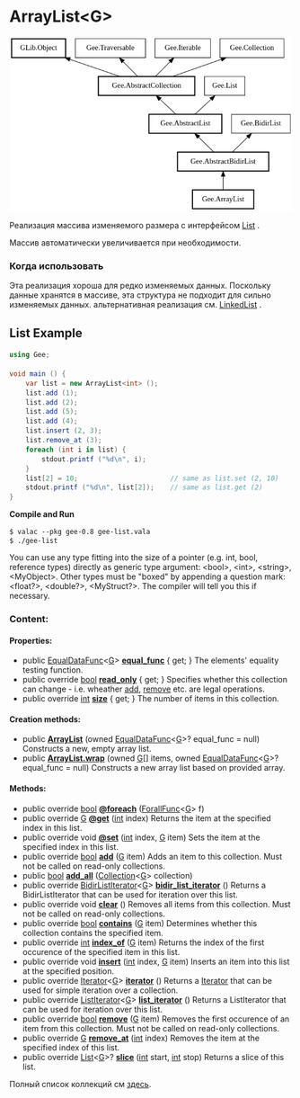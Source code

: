 # ArrayList&lt;G&gt;

![](../.gitbook/assets/image%20%2814%29.png)

Реализация массива изменяемого размера  c интерфейсом [List](https://valadoc.org/gee-0.8/Gee.List.html) .

Массив автоматически увеличивается при необходимости.

### Когда использовать

Эта реализация хороша для редко изменяемых данных. Поскольку данные хранятся в массиве, эта структура не подходит для сильно изменяемых данных. альтернативная реализация см. [LinkedList](https://valadoc.org/gee-0.8/Gee.LinkedList.html) .

## **List Example**

```csharp
using Gee;

void main () {
    var list = new ArrayList<int> ();
    list.add (1);
    list.add (2);
    list.add (5);
    list.add (4);
    list.insert (2, 3);
    list.remove_at (3);
    foreach (int i in list) {
        stdout.printf ("%d\n", i);
    }
    list[2] = 10;                       // same as list.set (2, 10)
    stdout.printf ("%d\n", list[2]);    // same as list.get (2)
}
```

**Compile and Run**

```text
$ valac --pkg gee-0.8 gee-list.vala
$ ./gee-list
```

You can use any type fitting into the size of a pointer \(e.g. int, bool, reference types\) directly as generic type argument: &lt;bool&gt;, &lt;int&gt;, &lt;string&gt;, &lt;MyObject&gt;. Other types must be "boxed" by appending a question mark: &lt;float?&gt;, &lt;double?&gt;, &lt;MyStruct?&gt;. The compiler will tell you this if necessary.

### Content:

#### Properties:

* public [EqualDataFunc](https://valadoc.org/gee-0.8/Gee.EqualDataFunc.html)&lt;[G](https://valadoc.org/gee-0.8/Gee.ArrayList.G.html)&gt; [**equal\_func**](https://valadoc.org/gee-0.8/Gee.ArrayList.equal_func.html) { get; }  The elements' equality testing function.
* public override [bool](https://valadoc.org/glib-2.0/bool.html) [**read\_only**](https://valadoc.org/gee-0.8/Gee.ArrayList.read_only.html) { get; }  Specifies whether this collection can change - i.e. wheather [add](https://valadoc.org/gee-0.8/Gee.Collection.add.html), [remove](https://valadoc.org/gee-0.8/Gee.Collection.remove.html) etc. are legal operations.
* public override [int](https://valadoc.org/glib-2.0/int.html) [**size**](https://valadoc.org/gee-0.8/Gee.ArrayList.size.html) { get; }  The number of items in this collection.

#### Creation methods:

* public [**ArrayList**](https://valadoc.org/gee-0.8/Gee.ArrayList.ArrayList.html) \(owned [EqualDataFunc](https://valadoc.org/gee-0.8/Gee.EqualDataFunc.html)&lt;[G](https://valadoc.org/gee-0.8/Gee.ArrayList.G.html)&gt;? equal\_func = null\) Constructs a new, empty array list.
* public [**ArrayList.wrap**](https://valadoc.org/gee-0.8/Gee.ArrayList.ArrayList.wrap.html) \(owned [G](https://valadoc.org/gee-0.8/Gee.ArrayList.G.html)\[\] items, owned [EqualDataFunc](https://valadoc.org/gee-0.8/Gee.EqualDataFunc.html)&lt;[G](https://valadoc.org/gee-0.8/Gee.ArrayList.G.html)&gt;? equal\_func = null\) Constructs a new array list based on provided array.

#### Methods:

* public override [bool](https://valadoc.org/glib-2.0/bool.html) [**@foreach**](https://valadoc.org/gee-0.8/Gee.ArrayList.@foreach.html) \([ForallFunc](https://valadoc.org/gee-0.8/Gee.ForallFunc.html)&lt;[G](https://valadoc.org/gee-0.8/Gee.ArrayList.G.html)&gt; f\)
* public override [G](https://valadoc.org/gee-0.8/Gee.ArrayList.G.html) [**@get**](https://valadoc.org/gee-0.8/Gee.ArrayList.@get.html) \([int](https://valadoc.org/glib-2.0/int.html) index\) Returns the item at the specified index in this list.
* public override void [**@set**](https://valadoc.org/gee-0.8/Gee.ArrayList.@set.html) \([int](https://valadoc.org/glib-2.0/int.html) index, [G](https://valadoc.org/gee-0.8/Gee.ArrayList.G.html) item\) Sets the item at the specified index in this list.
* public override [bool](https://valadoc.org/glib-2.0/bool.html) [**add**](https://valadoc.org/gee-0.8/Gee.ArrayList.add.html) \([G](https://valadoc.org/gee-0.8/Gee.ArrayList.G.html) item\) Adds an item to this collection. Must not be called on read-only collections.
* public [bool](https://valadoc.org/glib-2.0/bool.html) [**add\_all**](https://valadoc.org/gee-0.8/Gee.ArrayList.add_all.html) \([Collection](https://valadoc.org/gee-0.8/Gee.Collection.html)&lt;[G](https://valadoc.org/gee-0.8/Gee.ArrayList.G.html)&gt; collection\)
* public override [BidirListIterator](https://valadoc.org/gee-0.8/Gee.BidirListIterator.html)&lt;[G](https://valadoc.org/gee-0.8/Gee.ArrayList.G.html)&gt; [**bidir\_list\_iterator**](https://valadoc.org/gee-0.8/Gee.ArrayList.bidir_list_iterator.html) \(\)  Returns a BidirListIterator that can be used for iteration over this list.
* public override void [**clear**](https://valadoc.org/gee-0.8/Gee.ArrayList.clear.html) \(\)  Removes all items from this collection. Must not be called on read-only collections.
* public override [bool](https://valadoc.org/glib-2.0/bool.html) [**contains**](https://valadoc.org/gee-0.8/Gee.ArrayList.contains.html) \([G](https://valadoc.org/gee-0.8/Gee.ArrayList.G.html) item\) Determines whether this collection contains the specified item.
* public override [int](https://valadoc.org/glib-2.0/int.html) [**index\_of**](https://valadoc.org/gee-0.8/Gee.ArrayList.index_of.html) \([G](https://valadoc.org/gee-0.8/Gee.ArrayList.G.html) item\) Returns the index of the first occurence of the specified item in this list.
* public override void [**insert**](https://valadoc.org/gee-0.8/Gee.ArrayList.insert.html) \([int](https://valadoc.org/glib-2.0/int.html) index, [G](https://valadoc.org/gee-0.8/Gee.ArrayList.G.html) item\) Inserts an item into this list at the specified position.
* public override [Iterator](https://valadoc.org/gee-0.8/Gee.Iterator.html)&lt;[G](https://valadoc.org/gee-0.8/Gee.ArrayList.G.html)&gt; [**iterator**](https://valadoc.org/gee-0.8/Gee.ArrayList.iterator.html) \(\) Returns a [Iterator](https://valadoc.org/gee-0.8/Gee.Iterator.html) that can be used for simple iteration over a collection.
* public override [ListIterator](https://valadoc.org/gee-0.8/Gee.ListIterator.html)&lt;[G](https://valadoc.org/gee-0.8/Gee.ArrayList.G.html)&gt; [**list\_iterator**](https://valadoc.org/gee-0.8/Gee.ArrayList.list_iterator.html) \(\) Returns a ListIterator that can be used for iteration over this list.
* public override [bool](https://valadoc.org/glib-2.0/bool.html) [**remove**](https://valadoc.org/gee-0.8/Gee.ArrayList.remove.html) \([G](https://valadoc.org/gee-0.8/Gee.ArrayList.G.html) item\) Removes the first occurence of an item from this collection. Must not be called on read-only collections.
* public override [G](https://valadoc.org/gee-0.8/Gee.ArrayList.G.html) [**remove\_at**](https://valadoc.org/gee-0.8/Gee.ArrayList.remove_at.html) \([int](https://valadoc.org/glib-2.0/int.html) index\) Removes the item at the specified index of this list.
* public override [List](https://valadoc.org/gee-0.8/Gee.List.html)&lt;[G](https://valadoc.org/gee-0.8/Gee.ArrayList.G.html)&gt;? [**slice**](https://valadoc.org/gee-0.8/Gee.ArrayList.slice.html) \([int](https://valadoc.org/glib-2.0/int.html) start, [int](https://valadoc.org/glib-2.0/int.html) stop\) Returns a slice of this list.

Полный список коллекций см [здесь](https://valadoc.org/gee-0.8/index.htm). 

